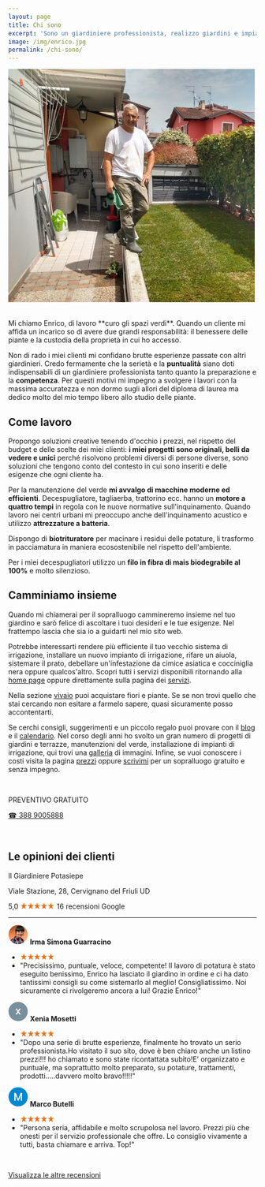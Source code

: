```yaml
---
layout: page
title: Chi sono
excerpt: 'Sono un giardiniere professionista, realizzo giardini e impianti di irrigazione, mi occupo della manutenzione del verde con la massima serietà e puntualità.'
image: /img/enrico.jpg
permalink: /chi-sono/
---
```

![Enrico](/img/enrico.jpg  "Enrico")

<br/>
Mi chiamo Enrico, di lavoro **curo gli spazi verdi**. Quando un cliente mi affida un incarico so di avere due grandi responsabilità: il benessere delle piante e la custodia della proprietà in cui ho accesso.

Non di rado i miei clienti mi confidano brutte esperienze passate con altri giardinieri. Credo fermamente che la serietà e la **puntualità** siano doti indispensabili di un giardiniere professionista tanto quanto la preparazione e la **competenza**. Per questi motivi mi impegno a svolgere i lavori con la massima accuratezza e non dormo sugli allori del diploma di laurea ma dedico molto del mio tempo libero allo studio delle piante.

## Come lavoro

Propongo soluzioni creative tenendo d'occhio i prezzi, nel rispetto del budget e delle scelte dei miei clienti: **i miei progetti sono originali, belli da vedere e unici** perché risolvono problemi diversi di persone diverse, sono soluzioni che tengono conto del contesto in cui sono inseriti e delle esigenze che ogni cliente ha.

Per la manutenzione del verde **mi avvalgo di macchine moderne ed efficienti**. Decespugliatore, tagliaerba, trattorino ecc. hanno un **motore a quattro tempi** in regola con le nuove normative sull'inquinamento. Quando lavoro nei centri urbani mi preoccupo anche dell'inquinamento acustico e utilizzo **attrezzature a batteria**.

Dispongo di **biotrituratore** per macinare i residui delle potature, li trasformo in pacciamatura in maniera ecosostenibile nel rispetto dell'ambiente.

Per i miei decespugliatori utilizzo un **filo in fibra di mais biodegrabile al 100%** e molto silenzioso.

## Camminiamo insieme

Quando mi chiamerai per il sopralluogo cammineremo insieme nel tuo giardino e sarò felice di ascoltare i tuoi desideri e le tue esigenze. Nel frattempo lascia che sia io a guidarti nel mio sito web.

Potrebbe interessarti rendere più efficiente il tuo vecchio sistema di irrigazione, installare un nuovo impianto di irrigazione, rifare un aiuola, sistemare il prato, debellare un'infestazione da cimice asiatica e cocciniglia nera oppure qualcos'altro. Scopri tutti i servizi
disponibili ritornando alla [home page](/ "Home page") oppure direttamente sulla pagina dei [servizi](/servizi-di-giardinaggio/ "i servizi di giardinaggio offerti da il giardiniere potasiepe").

Nella sezione [vivaio](/vivaio/ "nella sezione vivaio trovi i fiori e le piante disponibili") puoi  acquistare fiori e piante. Se se non trovi quello che stai cercando non esitare a farmelo sapere, quasi sicuramente posso accontentarti.

Se cerchi consigli, suggerimenti e un piccolo regalo puoi provare con il [blog](/consigli-di-giardinaggio/ "consigli di giardinagio per un giardino e un orto in salute") e il
[calendario](/calendario-di-giardinaggio/ "calendario dei lavori in orto e giardino").
Nel corso degli anni ho svolto un gran numero di progetti di giardini e terrazze, manutenzioni del verde, installazione di impianti di irrigazione, qui trovi una [galleria](/gallery/ "qui trovi una galleria di immagini di alcuni miei progetti di giardini e terrazze") di immagini.
Infine, se vuoi conoscere i costi visita la pagina [prezzi](/prezzi/ "prezzi") oppure [scrivimi](/contatti/ "contatti") per un sopralluogo gratuito e senza impegno.

<br/>
<div class="text-center">
  <p class="h3">PREVENTIVO GRATUITO</p>
  <a title="Chiama adesso per un preventivo gratuito e senza impegno" href="tel:+393889005888" class="button">&#9742; 388 9005888</a>
</div>
<br/><br/>

## Le opinioni dei clienti
<p class="h3">Il Giardiniere Potasiepe</p>
Viale Stazione, 28, Cervignano del Friuli UD

<span class="rtng">5,0</span> <img src="/img/5-stars.png" class="img-inline" alt="5 stelle recensioni clienti" title="5 stelle recensioni Google"/> 16 recensioni Google

<hr/>

<img src="/img/user.jpg" class="img-inline" alt="avatar cliente 1" title="avatar cliente"/> **Irma Simona Guarracino**
- <img src="/img/5-stars.png" class="img-inline" alt="recensione a 5 stelle" title="recensione a 5 stelle"/>
- "Precisissimo, puntuale, veloce, competente! Il lavoro di potatura è stato eseguito benissimo, Enrico ha lasciato il giardino in ordine e ci ha dato tantissimi consigli su come sistemarlo al meglio! Consigliatissimo. Noi sicuramente ci rivolgeremo ancora a lui! Grazie Enrico!"

<img src="/img/user1.jpg" class="img-inline" alt="avatar cliente 2" title="avatar cliente"/> **Xenia Mosetti**
- <img src="/img/5-stars.png" class="img-inline" alt="recensione a 5 stelle" title="recensione a 5 stelle"/>
- "Dopo una serie di brutte esperienze, finalmente ho trovato un serio professionista.Ho visitato il suo sito, dove è ben chiaro anche un listino prezzi!!! ho chiamato e sono state ricontattata subito!E’ organizzato e puntuale, ma soprattutto molto preparato, su potature, trattamenti, prodotti.....davvero molto bravo!!!!!"

<img src="/img/user2.jpg" class="img-inline" alt="avatar cliente 3" title="avatar cliente"/> **Marco Butelli**
- <img src="/img/5-stars.png" class="img-inline" alt="recensione a 5 stelle" title="recensione a 5 stelle"/>
- "Persona seria, affidabile e molto scrupolosa nel lavoro. Prezzi più che onesti per il servizio professionale che offre. Lo consiglio vivamente a tutti, basta chiamare e arriva. Top!"

<br/>

<a href="https://www.google.com/maps/place/Il+Giardiniere+Potasiepe/@45.8232958,13.3407708,17z/data=!3m1!4b1!4m5!3m4!1s0x477ba4bc0a323cfb:0x1bdade2ecb278885!8m2!3d45.8232958!4d13.3429595" aria-label="recensioni Google" target="_blank" rel="noopener"> Visualizza le altre recensioni </a>
